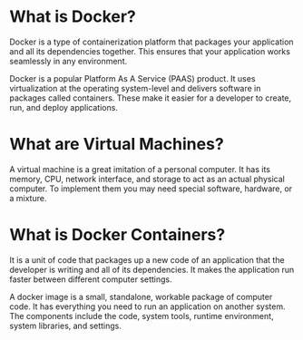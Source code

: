 # What is Docker?
Docker is a type of containerization platform that packages your application and all its dependencies together. This ensures that your application works seamlessly in any environment.

Docker is a popular Platform As A Service (PAAS) product. It uses virtualization at the operating system-level and delivers software in packages called containers. These make it easier for a developer to create, run, and deploy applications.

# What are Virtual Machines?

A virtual machine is a great imitation of a personal computer. It has its memory, CPU, network interface, and storage to act as an actual physical computer. To implement them you may need special software, hardware, or a mixture.

# What is Docker Containers?

It is a unit of code that packages up a new code of an application that the developer is writing and all of its dependencies. It makes the application run faster between different computer settings.

A docker image is a small, standalone, workable package of computer code. It has everything you need to run an application on another system. The components include the code, system tools, runtime environment, system libraries, and settings.

 